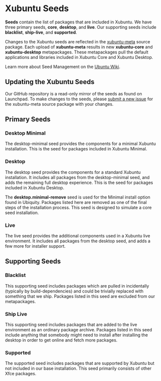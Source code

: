 # Xubuntu Seeds

**Seeds** contain the list of packages that are included in Xubuntu. We have three primary seeds, **core**, **desktop**, and **live**. Our supporting seeds include **blacklist**, **ship-live**, and **supported**. 

Changes to the Xubuntu seeds are reflected in the [xubuntu-meta](https://launchpad.net/ubuntu/+source/xubuntu-meta) source package. Each upload of **xubuntu-meta** results in new **xubuntu-core** and **xubuntu-desktop** metapackages. These metapackages pull the default applications and libraries included in Xubuntu Core and Xubuntu Desktop.

Learn more about Seed Management on the [Ubuntu Wiki](https://wiki.ubuntu.com/SeedManagement).

## Updating the Xubuntu Seeds

Our GitHub repository is a read-only mirror of the seeds as found on Launchpad. To make changes to the seeds, please [submit a new issue](https://bugs.launchpad.net/ubuntu/+source/xubuntu-meta/+filebug) for the xubuntu-meta source package with your changes.

## Primary Seeds

### Desktop Minimal

The desktop-minimal seed provides the components for a minimal Xubuntu installation. This is the seed for packages included in Xubuntu Minimal.

### Desktop

The desktop seed provides the components for a standard Xubuntu installation. It includes all packages from the desktop-minimal seed, and adds the remaining full desktop experience. This is the seed for packages included in Xubuntu Desktop.

The **desktop.minimal-remove** seed is used for the Minimal install option found in Ubiquity. Packages listed here are removed as one of the final steps of the installation process. This seed is designed to simulate a core seed installation.

### Live

The live seed provides the additional components used in a Xubuntu live environment. It includes all packages from the desktop seed, and adds a few more for installer support.

## Supporting Seeds

### Blacklist

This supporting seed includes packages which are pulled in incidentally (typically by build-dependencies) and could be trivially replaced with something that we ship. Packages listed in this seed are excluded from our metapackages.

### Ship Live

This supporting seed includes packages that are added to the live environment as an ordinary package archive. Packages listed in this seed include anything that somebody might need to install after installing the desktop in order to get online and fetch more packages.

### Supported

The supported seed includes packages that are supported by Xubuntu but not included in our base installation. This seed primarily consists of other Xfce packages.
